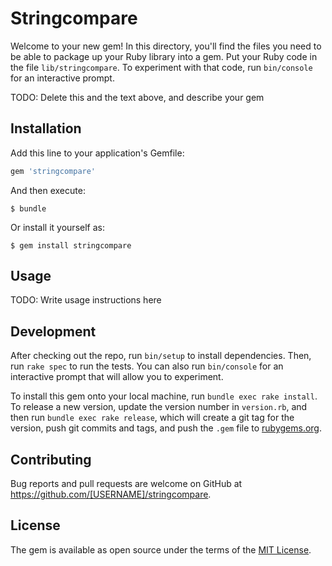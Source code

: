 # Stringcompare

Welcome to your new gem! In this directory, you'll find the files you need to be able to package up your Ruby library into a gem. Put your Ruby code in the file `lib/stringcompare`. To experiment with that code, run `bin/console` for an interactive prompt.

TODO: Delete this and the text above, and describe your gem

## Installation

Add this line to your application's Gemfile:

```ruby
gem 'stringcompare'
```

And then execute:

    $ bundle

Or install it yourself as:

    $ gem install stringcompare

## Usage

TODO: Write usage instructions here

## Development

After checking out the repo, run `bin/setup` to install dependencies. Then, run `rake spec` to run the tests. You can also run `bin/console` for an interactive prompt that will allow you to experiment.

To install this gem onto your local machine, run `bundle exec rake install`. To release a new version, update the version number in `version.rb`, and then run `bundle exec rake release`, which will create a git tag for the version, push git commits and tags, and push the `.gem` file to [rubygems.org](https://rubygems.org).

## Contributing

Bug reports and pull requests are welcome on GitHub at https://github.com/[USERNAME]/stringcompare.


## License

The gem is available as open source under the terms of the [MIT License](http://opensource.org/licenses/MIT).

